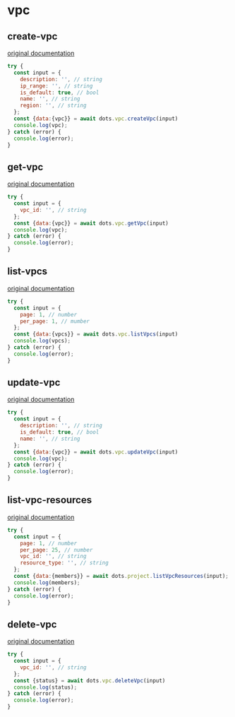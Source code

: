 # vpc

## create-vpc
[original documentation](https://developers.digitalocean.com/documentation/v2/#create-a-new-vpc)
```javascript
try {
  const input = {
    description: '', // string
    ip_range: '', // string
    is_default: true, // bool
    name: '', // string
    region: '', // string
  };
  const {data:{vpc}} = await dots.vpc.createVpc(input)
  console.log(vpc);
} catch (error) {
  console.log(error);
}
```

## get-vpc
[original documentation](https://developers.digitalocean.com/documentation/v2/#retrieve-an-existing-vpc)
```javascript
try {
  const input = {
    vpc_id: '', // string
  };
  const {data:{vpc}} = await dots.vpc.getVpc(input)
  console.log(vpc);
} catch (error) {
  console.log(error);
}
```

## list-vpcs
[original documentation](https://developers.digitalocean.com/documentation/v2/#list-all-vpcs)
```javascript
try {
  const input = {
    page: 1, // number
    per_page: 1, // mumber
  };
  const {data:{vpcs}} = await dots.vpc.listVpcs(input)
  console.log(vpcs);
} catch (error) {
  console.log(error);
}
```

## update-vpc
[original documentation](https://developers.digitalocean.com/documentation/v2/#partially-update-a-vpc)
```javascript
try {
  const input = {
    description: '', // string
    is_default: true, // bool
    name: '', // string
  };
  const {data:{vpc}} = await dots.vpc.updateVpc(input)
  console.log(vpc);
} catch (error) {
  console.log(error);
}
```

## list-vpc-resources
[original documentation](https://developers.digitalocean.com/documentation/v2/#list-the-member-resources-of-a-vpc)
```javascript
try {
  const input = {
    page: 1, // number
    per_page: 25, // number
    vpc_id: '', // string
    resource_type: '', // string
  };
  const {data:{members}} = await dots.project.listVpcResources(input);
  console.log(members);
} catch (error) {
  console.log(error);
}
```

## delete-vpc
[original documentation](https://developers.digitalocean.com/documentation/v2/#delete-a-vpc)
```javascript
try {
  const input = {
    vpc_id: '', // string
  };
  const {status} = await dots.vpc.deleteVpc(input)
  console.log(status);
} catch (error) {
  console.log(error);
}
```
